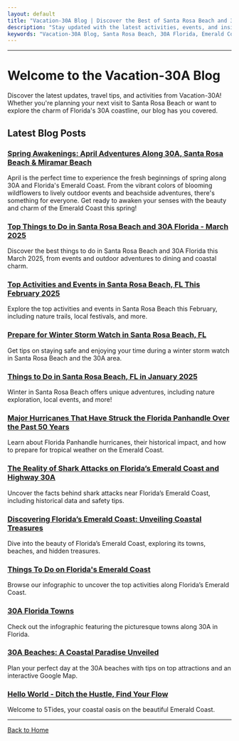 ```yaml
---
layout: default
title: "Vacation-30A Blog | Discover the Best of Santa Rosa Beach and 30A"
description: "Stay updated with the latest activities, events, and insights from Vacation-30A. Explore Santa Rosa Beach and Florida's Emerald Coast through our engaging blog posts."
keywords: "Vacation-30A Blog, Santa Rosa Beach, 30A Florida, Emerald Coast, activities, events, travel tips, beach guide"
---
```


---

# Welcome to the Vacation-30A Blog

Discover the latest updates, travel tips, and activities from Vacation-30A! Whether you're planning your next visit to Santa Rosa Beach or want to explore the charm of Florida's 30A coastline, our blog has you covered.

## **Latest Blog Posts**
### [Spring Awakenings: April Adventures Along 30A, Santa Rosa Beach & Miramar Beach](https://5tidesfl.com/spring-awakenings-april-adventures-along-30a-santa-rosa-beach-miramar-beach/)
April is the perfect time to experience the fresh beginnings of spring along 30A and Florida's Emerald Coast. From the vibrant colors of blooming wildflowers to lively outdoor events and beachside adventures, there's something for everyone. Get ready to awaken your senses with the beauty and charm of the Emerald Coast this spring!

### [Top Things to Do in Santa Rosa Beach and 30A Florida - March 2025](https://5tidesfl.com/top-things-to-do-santa-rosa-beach-30a-florida-march-2025-events/)
Discover the best things to do in Santa Rosa Beach and 30A Florida this March 2025, from events and outdoor adventures to dining and coastal charm.

### [Top Activities and Events in Santa Rosa Beach, FL This February 2025](https://5tidesfl.com/top-activities-events-santa-rosa-beach-february-2025/)
Explore the top activities and events in Santa Rosa Beach this February, including nature trails, local festivals, and more.

### [Prepare for Winter Storm Watch in Santa Rosa Beach, FL](https://5tidesfl.com/winter-storm-cold-weather-safety-tips/)
Get tips on staying safe and enjoying your time during a winter storm watch in Santa Rosa Beach and the 30A area.

### [Things to Do in Santa Rosa Beach, FL in January 2025](https://5tidesfl.com/things-to-do-in-santa-rosa-beach-fl-in-january-2025/)
Winter in Santa Rosa Beach offers unique adventures, including nature exploration, local events, and more!

### [Major Hurricanes That Have Struck the Florida Panhandle Over the Past 50 Years](https://5tidesfl.com/hurricanes-florida-panhandle-past-50-years/)
Learn about Florida Panhandle hurricanes, their historical impact, and how to prepare for tropical weather on the Emerald Coast.

### [The Reality of Shark Attacks on Florida’s Emerald Coast and Highway 30A](https://5tidesfl.com/reality-of-shark-attacks-floridas-emerald-coast/)
Uncover the facts behind shark attacks near Florida’s Emerald Coast, including historical data and safety tips.

### [Discovering Florida’s Emerald Coast: Unveiling Coastal Treasures](https://5tidesfl.com/discovering-floridas-emerald-coast-unveiling-coastal-treasures/)
Dive into the beauty of Florida’s Emerald Coast, exploring its towns, beaches, and hidden treasures.

### [Things To Do on Florida's Emerald Coast](https://5tidesfl.com/things-to-do-floridas-emerald-coast/)
Browse our infographic to uncover the top activities along Florida’s Emerald Coast.

### [30A Florida Towns](https://5tidesfl.com/30a-florida-towns-infographic/)
Check out the infographic featuring the picturesque towns along 30A in Florida.

### [30A Beaches: A Coastal Paradise Unveiled](https://5tidesfl.com/30a-beaches-a-coastal-paradise-unveiled/)
Plan your perfect day at the 30A beaches with tips on top attractions and an interactive Google Map.

### [Hello World - Ditch the Hustle, Find Your Flow](https://5tidesfl.com/hello-world/)
Welcome to 5Tides, your coastal oasis on the beautiful Emerald Coast.

---

[Back to Home](./)
